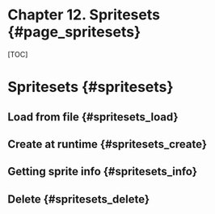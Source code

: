 # Chapter 12. Spritesets {#page_spritesets}
[TOC]
# Spritesets {#spritesets}

## Load from file {#spritesets_load}

## Create at runtime {#spritesets_create}

## Getting sprite info {#spritesets_info}

## Delete {#spritesets_delete}
